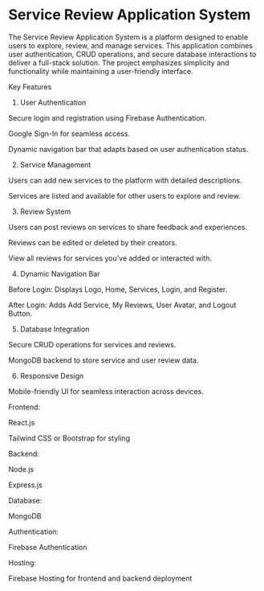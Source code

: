 # Service Review Application System
The Service Review Application System is a platform designed to enable users to explore, review, and manage services. This application combines user authentication, CRUD operations, and secure database interactions to deliver a full-stack solution. The project emphasizes simplicity and functionality while maintaining a user-friendly interface.

Key Features

1. User Authentication

Secure login and registration using Firebase Authentication.

Google Sign-In for seamless access.

Dynamic navigation bar that adapts based on user authentication status.

2. Service Management

Users can add new services to the platform with detailed descriptions.

Services are listed and available for other users to explore and review.

3. Review System

Users can post reviews on services to share feedback and experiences.

Reviews can be edited or deleted by their creators.

View all reviews for services you’ve added or interacted with.

4. Dynamic Navigation Bar

Before Login: Displays Logo, Home, Services, Login, and Register.

After Login: Adds Add Service, My Reviews, User Avatar, and Logout Button.

5. Database Integration

Secure CRUD operations for services and reviews.

MongoDB backend to store service and user review data.

6. Responsive Design

Mobile-friendly UI for seamless interaction across devices.


Frontend:

React.js

Tailwind CSS or Bootstrap for styling

Backend:

Node.js

Express.js

Database:

MongoDB

Authentication:

Firebase Authentication

Hosting:

Firebase Hosting for frontend and backend deployment